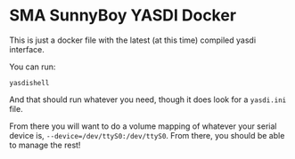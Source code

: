 # SMA SunnyBoy YASDI Docker

This is just a docker file with the latest (at this time) compiled yasdi interface.

You can run:

```
yasdishell
```

And that should run whatever you need, though it does look for a `yasdi.ini` file.


From there you will want to do a volume mapping of whatever your serial device is, `--device=/dev/ttyS0:/dev/ttyS0`.  From there, you should be able to manage the rest!

